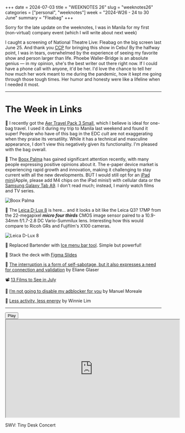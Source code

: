 +++
date = 2024-07-03
title = "WEEKNOTES 26"
slug = "weeknotes26"
categories = ["personal", "weeknotes"]
week = "2024-W26 - 24 to 30 June"
summary = "Fleabag"
+++

Sorry for the late update on the weeknotes, I was in Manila for my first (non-virtual) company event (which I will write about next week)

I caught a screening of National Theatre Live: Fleabag on the big screen last June 25. And thank you [CCP](https://culturalcenter.gov.ph/press-release/experience-the-best-of-british-theater-a-second-time-around-with-new-ccp-ntl-season/) for bringing this show in Cebu! By the halfway point, I was in tears, overwhelmed by the experience of seeing my favorite show and person larger than life. Phoebe Waller-Bridge is an absolute genius — in my opinion, she's the best writer out there right now. If I could have a phone call with anyone, it'd be her. I'd love the chance to tell her how much her work meant to me during the pandemic, how it kept me going through those tough times. Her humor and honesty were like a lifeline when I needed it most.

---

# The Week in Links

🎒 I recently got the [Aer Travel Pack 3 Small](https://aersf.com/collections/backpacks/products/travel-pack-3-small?country=PH), which I believe is ideal for one-bag travel. I used it during my trip to Manila last weekend and found it super! People who have of this bag in the EDC *cult* are not exaggerating when they praise its versatility. While it has a technical and masculine appearance, I don't view this negatively given its functionality. I'm pleased with the bag overall. 

📱 The [Boox Palma](https://shop.boox.com/products/palma) has gained significant attention recently, with many people expressing positive opinions about it. The e-paper device market is experiencing rapid growth and innovation, making it challenging to stay current with all the new developments. BUT I would still opt for an [iPad mini](https://www.apple.com/ph/ipad-mini/)(Apple, please add M4 chips on the iPad minis!) with cellular data or the [Samsung Galaxy Tab A9](https://www.samsung.com/ph/tablets/galaxy-tab-a9/buy/). I don't read much; instead, I mainly watch films and TV series.

![Boox Palma](/weeknotes/weeknotes26/boox-palma.jpg "Boox Palma")

📸 The [Leica D-Lux 8](https://leica-camera.com/en-int/photography/cameras/d-lux/d-lux-8) is here... and it looks a bit like the Leica Q3? 17MP from the 22-megapixel ***micro four thirds*** CMOS image sensor paired to a 10.9-34mm f/1.7-2.8 DC Vario-Summilux lens. Interesting how this would compare to Ricoh GRs and Fujifilm's X100 cameras.

![Leica D-Lux 8](/weeknotes/weeknotes26/leica-d-lux8.jpg "Leica D-Lux 8")

🧊 Replaced Bartender with [Ice menu bar tool](https://icemenubar.app/). Simple but powerful!

🛝 Stack the deck with [Figma Slides](https://www.figma.com/blog/figma-slides/)

👤 [The interruption is a form of self-sabotage, but it also expresses a need for connection and validation](https://aeon.co/essays/why-do-i-let-myself-sabotage-my-own-best-laid-plans?ref=krabf.com) by Eliane Glaser

📽️ [13 Films to See in July](https://thefilmstage.com/13-films-to-see-in-july-2024/)

🚫 [I’m not going to disable my adblocker for you](https://manuelmoreale.com/ads-hypocrisy) by Manuel Moreale

🔋 [Less activity, less energy](https://winnielim.org/journal/my-experience-on-starting-exercise-from-zero/?ref=krabf.com) by Winnie Lim

---

<lite-youtube videoid="Vrk2Q9AZrYI" style="background-image: url(&quot;https://i.ytimg.com/vi/Vrk2Q9AZrYI/hqdefault.jpg&quot;);" class="lyt-activated"><button type="button" class="lty-playbtn"><span class="lyt-visually-hidden">Play</span></button><iframe width="560" height="315" title="Play" allow="accelerometer; autoplay; encrypted-media; gyroscope; picture-in-picture" allowfullscreen="" src="https://www.youtube-nocookie.com/embed/Vrk2Q9AZrYI?autoplay"></iframe></lite-youtube>

SWV: Tiny Desk Concert